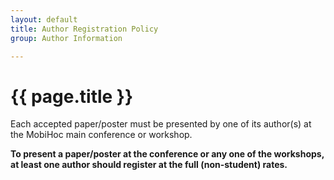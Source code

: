 ```yaml
---
layout: default
title: Author Registration Policy
group: Author Information

---
```


# {{ page.title }}

Each accepted paper/poster must be presented by one of its author(s) at the MobiHoc main conference or workshop.

**To present a paper/poster at the conference or any one of the workshops, at least one author should register at the full (non-student) rates.**
